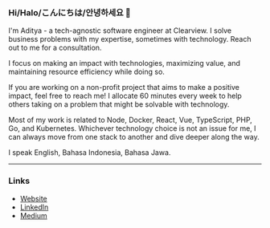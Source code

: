 ### Hi/Halo/こんにちは/안녕하세요 👋

I'm Aditya - a tech-agnostic software engineer at Clearview. I solve business problems with my expertise, sometimes with technology. Reach out to me for a consultation.

I focus on making an impact with technologies, maximizing value, and maintaining resource efficiency while doing so.

If you are working on a non-profit project that aims to make a positive impact, feel free to reach me!
I allocate 60 minutes every week to help others taking on a problem that might be solvable with technology.

Most of my work is related to Node, Docker, React, Vue, TypeScript, PHP, Go, and Kubernetes.
Whichever technology choice is not an issue for me, I can always move from one stack to another and dive deeper along the way.

I speak English, Bahasa Indonesia, Bahasa Jawa.

---

### Links

- [Website](https://adityapurwa.com/)
- [LinkedIn](https://www.linkedin.com/in/adityapurwa)
- [Medium](https://medium.com/adityapurwa)
